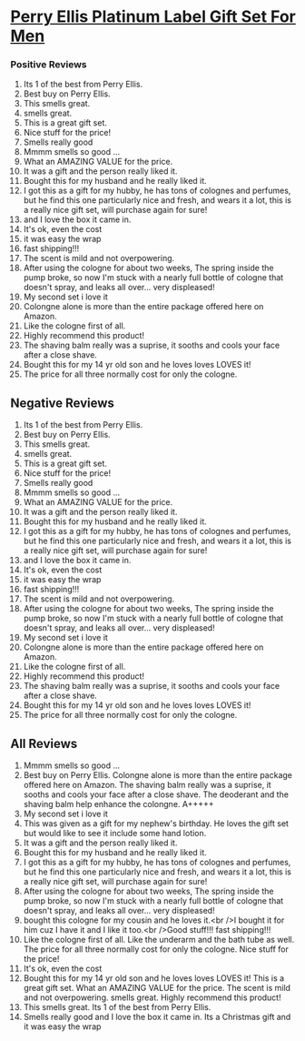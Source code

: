 # [Perry Ellis Platinum Label Gift Set For Men](https://products.checkmycream.com/products/Perry-Ellis-Platinum-Label-Gift-Set-For-Men.html)

### Positive Reviews

<ol>
      <li>Its 1 of the best from Perry Ellis.</li>
      <li>Best buy on Perry Ellis.</li>
      <li>This smells great.</li>
      <li>smells great.  </li>
      <li>This is a great gift set.  </li>
      <li>Nice stuff for the price!</li>
      <li>Smells really good</li>
      <li>Mmmm smells so good ...</li>
      <li>What an AMAZING VALUE for the price.  </li>
      <li>It was a gift and the person really liked it.</li>
      <li>Bought this for my husband and he really liked it.</li>
      <li>I got this as a gift for my hubby, he has tons of colognes and perfumes, but he find this one particularly nice and fresh, and wears it a lot, this is a really nice gift set, will purchase again for sure!</li>
      <li>and I love the box it came in.  </li>
      <li>It&#x27;s ok, even the cost</li>
      <li>it was easy the wrap</li>
      <li>fast shipping!!!</li>
      <li>The scent is mild and not overpowering.  </li>
      <li>After using the cologne for about two weeks, The spring inside the pump broke, so now I&#x27;m stuck with a nearly full bottle of cologne that doesn&#x27;t spray, and leaks all over... very displeased!</li>
      <li>My second set i love it</li>
      <li>Colongne alone is more than the entire package offered here on Amazon.</li>
      <li>Like the cologne first of all.</li>
      <li>Highly recommend this product!</li>
      <li>The shaving balm really was a suprise, it sooths and cools your face after a close shave.</li>
      <li>Bought this for my 14 yr old son and he loves loves LOVES it!</li>
      <li>The price for all three normally cost for only the cologne.</li>
</ol>


<h2>Negative Reviews</h2>
<ol>
<li> Its 1 of the best from Perry Ellis.</li>
<li> Best buy on Perry Ellis.</li>
<li> This smells great.</li>
<li> smells great.  </li>
<li> This is a great gift set.  </li>
<li> Nice stuff for the price!</li>
<li> Smells really good</li>
<li> Mmmm smells so good ...</li>
<li> What an AMAZING VALUE for the price.  </li>
<li> It was a gift and the person really liked it.</li>
<li> Bought this for my husband and he really liked it.</li>
<li> I got this as a gift for my hubby, he has tons of colognes and perfumes, but he find this one particularly nice and fresh, and wears it a lot, this is a really nice gift set, will purchase again for sure!</li>
<li> and I love the box it came in.  </li>
<li> It&#x27;s ok, even the cost</li>
<li> it was easy the wrap</li>
<li> fast shipping!!!</li>
<li> The scent is mild and not overpowering.  </li>
<li> After using the cologne for about two weeks, The spring inside the pump broke, so now I&#x27;m stuck with a nearly full bottle of cologne that doesn&#x27;t spray, and leaks all over... very displeased!</li>
<li> My second set i love it</li>
<li> Colongne alone is more than the entire package offered here on Amazon.</li>
<li> Like the cologne first of all.</li>
<li> Highly recommend this product!</li>
<li> The shaving balm really was a suprise, it sooths and cools your face after a close shave.</li>
<li> Bought this for my 14 yr old son and he loves loves LOVES it!</li>
<li> The price for all three normally cost for only the cologne.</li>
</ol>

<h2>All Reviews</h2>

<ol>
    <li> Mmmm smells so good ...</li>
    <li> Best buy on Perry Ellis. Colongne alone is more than the entire package offered here on Amazon. The shaving balm really was a suprise, it sooths and cools your face after a close shave. The deoderant and the shaving balm help enhance the colongne. A+++++</li>
    <li> My second set i love it</li>
    <li> This was given as a gift for my nephew&#x27;s birthday. He loves the gift set but would like to see it include some hand lotion.</li>
    <li> It was a gift and the person really liked it.</li>
    <li> Bought this for my husband and he really liked it.</li>
    <li> I got this as a gift for my hubby, he has tons of colognes and perfumes, but he find this one particularly nice and fresh, and wears it a lot, this is a really nice gift set, will purchase again for sure!</li>
    <li> After using the cologne for about two weeks, The spring inside the pump broke, so now I&#x27;m stuck with a nearly full bottle of cologne that doesn&#x27;t spray, and leaks all over... very displeased!</li>
    <li> bought this cologne for my cousin and he loves it.&lt;br /&gt;I bought it for him cuz I have it and I like it too.&lt;br /&gt;Good stuff!!! fast shipping!!!</li>
    <li> Like the cologne first of all. Like the underarm and the bath tube as well.  The price for all three normally cost for only the cologne. Nice stuff for the price!</li>
    <li> It&#x27;s ok, even the cost</li>
    <li> Bought this for my 14 yr old son and he loves loves LOVES it! This is a great gift set.  What an AMAZING VALUE for the price.  The scent is mild and not overpowering.  smells great.  Highly recommend this product!</li>
    <li> This smells great. Its 1 of the best from Perry Ellis.</li>
    <li> Smells really good and I love the box it came in.  Its a Christmas gift and it was easy the wrap</li>
</ol>




